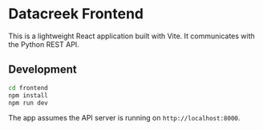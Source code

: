 # Datacreek Frontend

This is a lightweight React application built with Vite. It communicates with the
Python REST API.

## Development

```bash
cd frontend
npm install
npm run dev
```

The app assumes the API server is running on `http://localhost:8000`.
